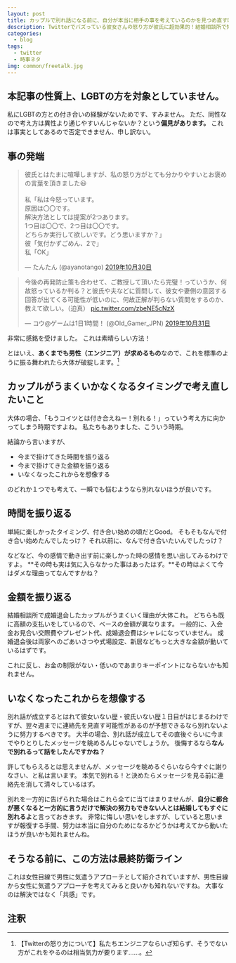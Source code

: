 ```yaml
---
layout: post
title: カップルで別れ話になる前に、自分が本当に相手の事を考えているのかを見つめ直す時に読んで欲しい
description: Twitterでバズっている彼女さんの怒り方が彼氏に超効果的！結婚相談所で知り合い、１年半も入籍もせずになんとなくうまく付き合い続けている私たちの実体験から徹底分析！
categories:
  - blog
tags:
  - twitter
  - 時事ネタ
img: common/freetalk.jpg
---
```


## 本記事の性質上、LGBTの方を対象としていません。
私にLGBTの方との付き合いの経験がないためです、すみません。
ただ、同性なので考え方は異性より通じやすいんじゃないか？という**偏見があります。**
これは事実としてあるので否定できません、申し訳ない。

## 事の発端

<blockquote class="twitter-tweet" data-lang="ja"><p lang="ja" dir="ltr">彼氏とはたまに喧嘩しますが、私の怒り方がとても分かりやすいとお褒めの言葉を頂きました😃<br><br>私「私は今怒っています。<br>原因は〇〇です。<br>解決方法としては提案が2つあります。<br>1つ目は〇〇で、2つ目は〇〇です。<br>どちらか実行して欲しいです。どう思いますか？」<br>彼「気付かずごめん、2で」<br>私「OK」</p>&mdash; たんたん (@ayanotango) <a href="https://twitter.com/ayanotango/status/1189500548472377349?ref_src=twsrc%5Etfw">2019年10月30日</a></blockquote>
<script async src="https://platform.twitter.com/widgets.js" charset="utf-8"></script>

<blockquote class="twitter-tweet" data-conversation="none" data-cards="hidden" data-lang="ja"><p lang="ja" dir="ltr">今後の再発防止策も合わせて、ご教授して頂いたら完璧！っていうか、何故怒っているか判る？と彼氏や夫などに質問して、彼女や妻側の意図する回答が出てくる可能性が低いのに、何故正解が判らない質問をするのか、教えて欲しい。（迫真） <a href="https://t.co/zbeNE5cNzX">pic.twitter.com/zbeNE5cNzX</a></p>&mdash; コウ@ゲームは1日1時間！ (@Old_Gamer_JPN) <a href="https://twitter.com/Old_Gamer_JPN/status/1189694655748657153?ref_src=twsrc%5Etfw">2019年10月31日</a></blockquote>
<script async src="https://platform.twitter.com/widgets.js" charset="utf-8"></script>

非常に感銘を受けました。
これは素晴らしい方法！

とはいえ、**あくまでも男性（エンジニア）が求めるもの**なので、これを標準のように振る舞われたら大体が破綻します。[^1]

## カップルがうまくいかなくなるタイミングで考え直したいこと
大体の場合、「もうコイツとは付き合えねー！別れる！」っていう考え方に向かってしまう時期ですよね。
私たちもありました、こういう時期。

結論から言いますが、

- 今まで掛けてきた時間を振り返る
- 今まで掛けてきた金額を振り返る
- いなくなったこれからを想像する

のどれか１つでも考えて、一瞬でも悩むようなら別れないほうが良いです。

## 時間を振り返る
単純に楽しかったタイミング、付き合い始めの頃だとGood。
そもそもなんで付き合い始めたんでしたっけ？
それ以前に、なんで付き合いたいんでしたっけ？

などなど、今の感情で動き出す前に楽しかった時の感情を思い出してみるわけですよ。
**その時も実は気に入らなかった事はあったはず。**その時はよくて今はダメな理由ってなんですかね？

## 金額を振り返る
結婚相談所で成婚退会したカップルがうまくいく理由が大体これ。
どちらも既に高額の支払いをしているので、ベースの金額が異なります。
一般的に、入会金お見合い交際費やプレゼント代、成婚退会費はシャレになっていません。
成婚退会後は両家へのごあいさつや式場設定、新居などもっと大きな金額が動いているはずです。

これに反し、お金の制限がない・低いのであまりキーポイントにならないかも知れません。

## いなくなったこれからを想像する
別れ話が成立するとはれて彼女いない歴・彼氏いない歴１日目がはじまるわけですが、翌々週までに連絡先を見直す可能性があるのが予想できるなら別れないように努力するべきです。
大半の場合、別れ話が成立してその直後ぐらいに今までやりとりしたメッセージを眺めるんじゃないでしょうか。
後悔するなら**なんで別れるって話をしたんですかね？**

許してもらえるとは思えませんが、メッセージを眺めるぐらいなら今すぐに謝りなさい、と私は言います。
本気で別れる！と決めたらメッセージを見る前に連絡先を消して清々しているはず。

別れを一方的に告げられた場合はこれら全てに当てはまりませんが、**自分に都合が悪くなると一方的に言うだけで解決の努力もできない人とは結婚してもすぐに別れるよ**と言っておきます。
非常に悔しい思いをしますが、していると思いますが報復する手間、努力は本当に自分のためになるかどうかは考えてから動いたほうが良いかも知れませんね。

## そうなる前に、この方法は最終防衛ライン
これは女性目線で男性に気遣うアプローチとして紹介されていますが、男性目線から女性に気遣うアプローチを考えてみると良いかも知れないですね。
大事なのは解決ではなく「共感」です。

## 注釈
[^1]: 【Twitterの怒り方について】私たちエンジニアならいざ知らず、そうでない方がこれをやるのは相当気力が要ります……。
